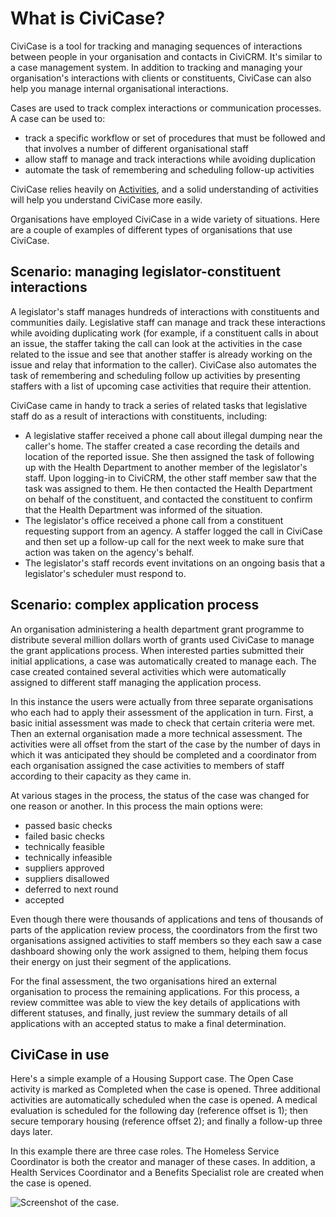 # What is CiviCase?

CiviCase is a tool for tracking and managing sequences of interactions
between people in your organisation and contacts in CiviCRM. It's
similar to a case management system. In addition to tracking and
managing your organisation's interactions with clients or constituents,
CiviCase can also help you manage internal organisational interactions.

Cases are used to track complex interactions or communication
processes. A case can be used to:

-   track a specific workflow or set of procedures that must be followed
    and that involves a number of different organisational staff
-   allow staff to manage and track interactions while avoiding
    duplication
-   automate the task of remembering and scheduling follow-up
    activities

CiviCase relies heavily on [Activities](../organising-your-data/activities.md), and a solid understanding of activities will help you understand CiviCase more easily.

Organisations have employed CiviCase in a wide variety of situations.
Here are a couple of examples of different types of organisations that
use CiviCase. 

## Scenario: managing legislator-constituent interactions

A legislator's staff manages hundreds of interactions with constituents
and communities daily. Legislative staff can manage and track these
interactions while avoiding duplicating work (for example, if a
constituent calls in about an issue, the staffer taking the call can
look at the activities in the case related to the issue and see that
another staffer is already working on the issue and relay that
information to the caller). CiviCase also automates the task of
remembering and scheduling follow up activities by presenting staffers
with a list of upcoming case activities that require their attention.

CiviCase came in handy to track a series of related tasks that
legislative staff do as a result of interactions with constituents,
including:

-   A legislative staffer received a phone call about illegal dumping
    near the caller's home. The staffer created a case recording the
    details and location of the reported issue. She then assigned the
    task of following up with the Health Department to another member of
    the legislator's staff. Upon logging-in to CiviCRM, the other staff
    member saw that the task was assigned to them. He then contacted the
    Health Department on behalf of the constituent, and contacted the
    constituent to confirm that the Health Department was informed of
    the situation. 
-   The legislator's office received a phone call from a constituent
    requesting support from an agency. A staffer logged the call in
    CiviCase and then set up a follow-up call for the next week to make
    sure that action was taken on the agency's behalf.
-   The legislator's staff records event invitations on an ongoing basis
    that a legislator's scheduler must respond to.

## Scenario: complex application process

An organisation administering a health department grant programme to
distribute several million dollars worth of grants used CiviCase to
manage the grant applications process. When interested parties submitted
their initial applications, a case was automatically created to manage
each. The case created contained several activities which were
automatically assigned to different staff managing the application
process.

In this instance the users were actually from three separate
organisations who each had to apply their assessment of the application
in turn. First, a basic initial assessment was made to check that
certain criteria were met. Then an external organisation made a more
technical assessment. The activities were all offset from the start of
the case by the number of days in which it was anticipated they should
be completed and a coordinator from each organisation assigned the case
activities to members of staff according to their capacity as they came
in.

At various stages in the process, the status of the case was changed for
one reason or another. In this process the main options were:

-   passed basic checks
-   failed basic checks
-   technically feasible
-   technically infeasible
-   suppliers approved
-   suppliers disallowed
-   deferred to next round
-   accepted

Even though there were thousands of applications and tens of thousands
of parts of the application review process, the coordinators from the
first two organisations assigned activities to staff members so they
each saw a case dashboard showing only the work assigned to them,
helping them focus their energy on just their segment of the
applications.

For the final assessment, the two organisations hired an external
organisation to process the remaining applications. For this process, a
review committee was able to view the key details of applications with
different statuses, and finally, just review the summary details of all
applications with an accepted status to make a final determination.

## CiviCase in use 

Here's a simple example of a Housing Support case. The Open Case
activity is marked as Completed when the case is opened. Three
additional activities are automatically scheduled when the case is
opened. A medical evaluation is scheduled for the following day
(reference offset is 1); then secure temporary housing (reference offset
2); and finally a follow-up three days later.

In this example there are three case roles. The Homeless Service
Coordinator is both the creator and manager of these cases. In addition,
a Health Services Coordinator and a Benefits Specialist role are created
when the case is opened.

![Screenshot of the case.](../img/simple_housing_case.png)
